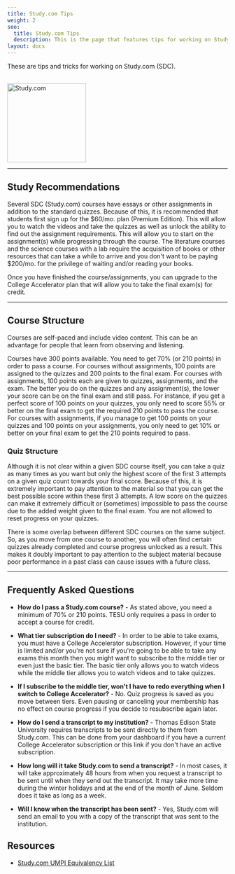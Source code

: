 ```yaml
---
title: Study.com Tips
weight: 2
seo:
  title: Study.com Tips
  description: This is the page that features tips for working on Study.com
layout: docs
---
```


These are tips and tricks for working on Study.com (SDC).

<br>
<img src="/images/studydotcom.png" alt="Study.com" width="180"/>
<br>

***

## Study Recommendations

Several SDC (Study.com) courses have essays or other assignments in addition to the standard quizzes. Because of this, it is recommended that students first sign up for the $60/mo. plan (Premium Edition). This will allow you to watch the videos and take the quizzes as well as unlock the ability to find out the assignment requirements. This will allow you to start on the assignment(s) while progressing through the course. The literature courses and the science courses with a lab require the acquisition of books or other resources that can take a while to arrive and you don't want to be paying $200/mo. for the privilege of waiting and/or reading your books.

Once you have finished the course/assignments, you can upgrade to the College Accelerator plan that will allow you to take the final exam(s) for credit.

<hr>

## Course Structure

Courses are self-paced and include video content. This can be an advantage for people that learn from observing and listening.

Courses have 300 points available. You need to get 70% (or 210 points) in order to pass a course. For courses without assignments, 100 points are assigned to the quizzes and 200 points to the final exam. For courses with assignments, 100 points each are given to quizzes, assignments, and the exam. The better you do on the quizzes and any assignment(s), the lower your score can be on the final exam and still pass. For instance, if you get a perfect score of 100 points on your quizzes, you only need to score 55% or better on the final exam to get the required 210 points to pass the course. For courses with assignments, if you manage to get 100 points on your quizzes and 100 points on your assignments, you only need to get 10% or better on your final exam to get the 210 points required to pass.

### Quiz Structure

Although it is not clear within a given SDC course itself, you can take a quiz as many times as you want but only the highest score of the first 3 attempts on a given quiz count towards your final score. Because of this, it is extremely important to pay attention to the material so that you can get the best possible score within these first 3 attempts. A low score on the quizzes can make it extremely difficult or (sometimes) impossible to pass the course due to the added weight given to the final exam. You are not allowed to reset progress on your quizzes.

There is some overlap between different SDC courses on the same subject. So, as you move from one course to another, you will often find certain quizzes already completed and course progress unlocked as a result. This makes it doubly important to pay attention to the subject material because poor performance in a past class can cause issues with a future class.

<hr>

## Frequently Asked Questions

+ **How do I pass a Study.com course?** - As stated above, you need a minimum of 70% or 210 points. TESU only requires a pass in order to accept a course for credit.

+ **What tier subscription do I need?** - In order to be able to take exams, you must have a College Accelerator subscription. However, if your time is limited and/or you're not sure if you're going to be able to take any exams this month then you might want to subscribe to the middle tier or even just the basic tier. The basic tier only allows you to watch videos while the middle tier allows you to watch videos and to take quizzes.

+ **If I subscribe to the middle tier, won't I have to redo everything when I switch to College Accelerator?** - No. Quiz progress is saved as you move between tiers. Even pausing or canceling your membership has no effect on course progress if you decide to resubscribe again later.

+ **How do I send a transcript to my institution?** - Thomas Edison State University requires transcripts to be sent directly to them from Study.com. This can be done from your dashboard if you have a current College Accelerator subscription or this link if you don't have an active subscription.

+ **How long will it take Study.com to send a transcript?** - In most cases, it will take approximately 48 hours from when you request a transcript to be sent until when they send out the transcript. It may take more time during the winter holidays and at the end of the month of June. Seldom does it take as long as a week.

+ **Will I know when the transcript has been sent?** - Yes, Study.com will send an email to you with a copy of the transcript that was sent to the institution.

## Resources

+ <a target="_blank" href="https://study.com/college/school/umpi.html">Study.com UMPI Equivalency List</a>


